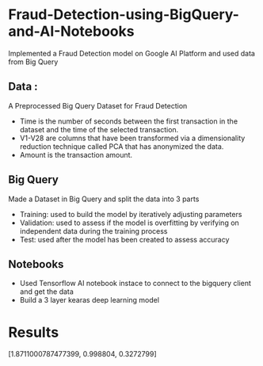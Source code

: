 # Fraud-Detection-using-BigQuery-and-AI-Notebooks
Implemented a Fraud Detection model on Google AI Platform and used data from Big Query


## Data :
A Preprocessed Big Query Dataset for Fraud Detection
- Time is the number of seconds between the first transaction in the dataset and the time of the selected transaction.
- V1-V28 are columns that have been transformed via a dimensionality reduction technique called PCA that has anonymized the data.
- Amount is the transaction amount.


## Big Query 
Made a Dataset in Big Query and split the data into 3 parts
- Training: used to build the model by iteratively adjusting parameters
- Validation: used to assess if the model is overfitting by verifying on independent data during the training process
- Test: used after the model has been created to assess accuracy


## Notebooks
- Used Tensorflow AI notebook instace to connect to the bigquery client and get the data 
- Build a 3 layer kearas deep learning model 

# Results

[1.8711000787477399, 0.998804, 0.3272799]
